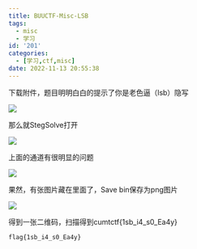 ```yaml
---
title: BUUCTF-Misc-LSB
tags:
  - misc
  - 学习
id: '201'
categories:
  - [学习,ctf,misc]
date: 2022-11-13 20:55:38
---
```


下载附件，题目明明白白的提示了你是老色逼（lsb）隐写

![](https://pic.niaoluo.top/%E7%BD%91%E7%AB%99%E8%B0%83%E7%94%A8/misc%E9%9C%80%E8%A6%81/BUUCTF-Misc-LSB/flag11.png)

那么就StegSolve打开

![](https://pic.niaoluo.top/%E7%BD%91%E7%AB%99%E8%B0%83%E7%94%A8/misc%E9%9C%80%E8%A6%81/BUUCTF-Misc-LSB/image-18.png)

上面的通道有很明显的问题

![](https://pic.niaoluo.top/%E7%BD%91%E7%AB%99%E8%B0%83%E7%94%A8/misc%E9%9C%80%E8%A6%81/BUUCTF-Misc-LSB/image-19-1024x733.png)

果然，有张图片藏在里面了，Save bin保存为png图片

![](https://pic.niaoluo.top/%E7%BD%91%E7%AB%99%E8%B0%83%E7%94%A8/misc%E9%9C%80%E8%A6%81/BUUCTF-Misc-LSB/image-20-1024x860.png)

得到一张二维码，扫描得到cumtctf{1sb\_i4\_s0\_Ea4y}

```
flag{1sb_i4_s0_Ea4y}
```